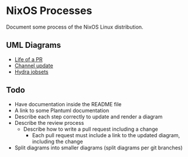# NixOS Processes

Document some process of the NixOS Linux distribution.

## UML Diagrams

* [Life of a PR][Life of a PR diagram]
* [Channel update][Channel update]
* [Hydra jobsets][Hydra jobsets]

## Todo

- Have documentation inside the README file
- A link to some Plantuml documentation
- Describe each step correctly to update and render a diagram
- Describe the review process
  - Describe how to write a pull request including a change
    - Each pull request must include a link to the updated diagram, including the change
- Split diagrams into smaller diagrams (split diagrams per git branches)

[Life of a PR diagram]: http://www.plantuml.com/plantuml/uml/ZLNRJjmm47tFLqo5L2qhKQ3bkg1KXQA2L5e4RNcUE9F4NQ-TsWuNQJ--upXPibkeY1GfSJoUCsVEcLI4ETcayhvsaytDKlggoTu9CzlCRLCRjQdbWt4RjJM2d2ENaCwh6FEcjbZE41f7lyXwAL1T561qadZf5S4t-V3z1ZRWgom8J048TQCKMFhJaFD9Cb_BjqaKs_FpnzpYdDztjlOFnDRyImiYB9IM7kUNABNdcsnOkg-af_cfqTxAhF665vFbL-VH-WHWxVs7WxqFUvFZjxLgN0etJJQJ7ZJTmzKrOCb7EWypT9uiP1Qrg8uIZbla1-3OZ9HAuVHY0jSHE1Tm9_cCmfeP29DpRVUCpSNO9IJ0Usl206Rf4K0XdmldPAbRo51Cxz7c8MLXx3I5dtMEdZZ3Z56Ft7hQxHp02rVOt3rE0igpN79kONGXIn0LYQbB1rjZtSE04tHIC3f5wEXL4PUe6rGmoerO1y-KlBnV5Z0Qa1rPXl4ugcey7dzS1-bWz4YEZwgeZ-ioVPQkLlW8p8oMkZpglf9Yf2DjrljtdSlYlv1lAQkCcO8thCGJOv-EqZdCo9Pz7rORsFSDM7UiwT598rKU8BCqINVeZuLHnaxMYeFTxPt3b861DlvfFGen3KKcgrhWVWjb13Vy5bcT31-mPhlTeN8Hv50QeaAVmfK9mcK_OidgqzmGXlm07Cg42TDOH-aps4C2Pf59CA2CBeVSjtXxHfSiru6iIGl9JhZ4ANKMY3d-PUnrMbx6TbgXBidrqu7o5y2jG8lwYblvbfffa_b0IbrFWf5Hiu-LOUbSNKVepfiwwUN4uJ4uUHBKqmXfVP72fxOruOHezsKqQmU7k_kqkoZxCWYhtziPTM3VpXmLkfQosbWV1uDxrXMBGHO4VMefCBg8YoKDZT7Ni6I85S1y90zpovBwmVnFNKZ6NLhqyoYU4x67y6vKnybe50VUX6dR3jMijSPlant5xnuTSn0DuseIik0vmvyT-RIh_emPRz1Brl2AfOA7sigJbJQr9kghYuc4ARa0AykI1tdxfyeRIy7hJQSxBaxpl4KkXVzmtHXAmx_iBm00
[Channel update]: http://www.plantuml.com/plantuml/uml/xPVRQjj0443VzHK3WU8O53UXwKCIL6WexKDnIqC-OAGTILkjTiLUQXlqyHrTdDWXk86agLFYbvNMSpqpisAzz8fWBfVVhY26onAr9WMX4UZ9HIMX81kLtZVkR3Ohf2z3UfIPUYPiQ8oQQRaqBcwioSWvLY0jHft8LL8tQB665BEgi2PeSMcKiN0WZYdBZwEe7P_QBojXiMKTZzP70Bcn5Iy0dLe3tybA8sI6IgtwRPd3v2fadTCyAFXfKiSwxE338KW7anMvG_0bwLuQuEowJmYo8J-NzFlyG33Hvd1uqqBcwwV1yHW9O85Ixuh7KaFeHsVhR4RN5syoPOA8XLbePL0ay3qerOTI48TjJGsVUx3d6xPWKKekpEIo5mD1dZ9Fw_muPj363udUYNdqso5Yiv1Qr5avgDNeFDajCXkiXzz1UfhdwIc7xT5L2SnfqV65wPHhtLI5E_Csw6ewFTzGkcE3hIXPb3vLWTXGQfO9V0nI2MYu5P3JlgkyWNXjGQ2j765XYVGDnD0C2A_x5TBUAFUCp37pMrOx85jXtUTcPx9cJ3NcVa-b9l64EVTzeN15rYNmwHUgqBNdl7CAjH51tIEE3LaVB2Nm8sZWyVGFmFWy7Fy8CcWUxLHHx6eUcWU1T8gHSDIhPwJv3t1s6pNPWgARTpw6TWmnWooaBXunnLoFqSXBByVUL2FMjFIFFLWtRVqVv-k3-x1B-UyquxusZYL5w2W-EJbwU_guOTuozH8_KllHYriOz_naV8b44MrMld_tsg1FWvD3MaZzIdFNuNlxHtSpZI95HRUsS74B9e6HJ0jpOtdgrt30aOVsLlXcpZSqlifQyhNi7fMXbfteKCmM-cjXVrVjXJYGCPpV
[Hydra jobsets]: http://www.plantuml.com/plantuml/uml/nLNVQzim47xNNt5GMBQ0cnyaMGcPATsWUnZTO7iROyZMnTOYIqOwiuIv_tkLH6xInDdwK38mnjPzT_VTT-BksX6tL4Wj2buoagGGxkJoyrU8uEDAM0w9vJhDqG7N0dwPn24vbYCNQ5bELBffhvT9oglaCZL5JzYgDAgdvTAugBGcHUVGCTGY-B2PevN2c8Ma7oJFB2_W3mEO2YmfVzr_i_a3kE7fujQQIeltHXaBOe3fVE1Dzplmu1Hur7zxbVQVWeUdmCbuFa_66_0zc_K2HTQ5sIjXJQcGueqShBi-cXkxY0lkoDVJtPmGTuiOVDNb8dDJifLUh2tTxnTAPZabgi8V7fQOPGnVV6wUUL4EN4rmZBoEYTGedXLX7KBn5LeNXyuLHbHgP-GbMgeiDcP2HssvA-tlGg8mSWLNQZ-tKvmmixXwMGADa3vj9dNMGYbOZXczl1e7P2ADIshjxI7WUIATA6mTvEnwMrJ87KR3uML_t4Bko7w-E_WazTc4-JiBpcsQJqR_KmZ1xM-fcnYfoM9ONar-JaPjbi2tCJ65cP--h9vTR2TYtDm3gE6c6Uurgs6sAovkYglXpbZV1YYtLO8V__lWnuxiUNoIXIGKBIxRAHi_rbg77RDTAnxaYGQw7TPflkftu9zlgn8zehEESrp8hQImgHhCFtDrTidOjN-7VVG0
